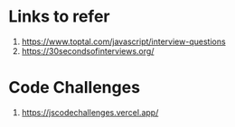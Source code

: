 # Links to refer
1. https://www.toptal.com/javascript/interview-questions
2. https://30secondsofinterviews.org/

# Code Challenges
1. https://jscodechallenges.vercel.app/ 
